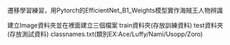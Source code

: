 遷移學習練習，用Pytorch的EfficientNet_B1_Weights模型實作海賊王人物辨識

建立Image資料夾並在裡面建立三個檔案
  train資料夾(存放訓練資料)
  test資料夾(存放測試資料)
  classnames.txt(類別EX:Ace/Luffy/Nami/Usopp/Zoro)
